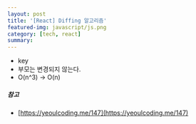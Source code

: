 ```yaml
---
layout: post
title: '[React] Diffing 알고리즘'
featured-img: javascript/js.png
category: [tech, react]
summary:
---
```


- key
- 부모는 변경되지 않는다.
- O(n^3) -> O(n)

##### 참고
- [https://yeoulcoding.me/147](https://yeoulcoding.me/147)
